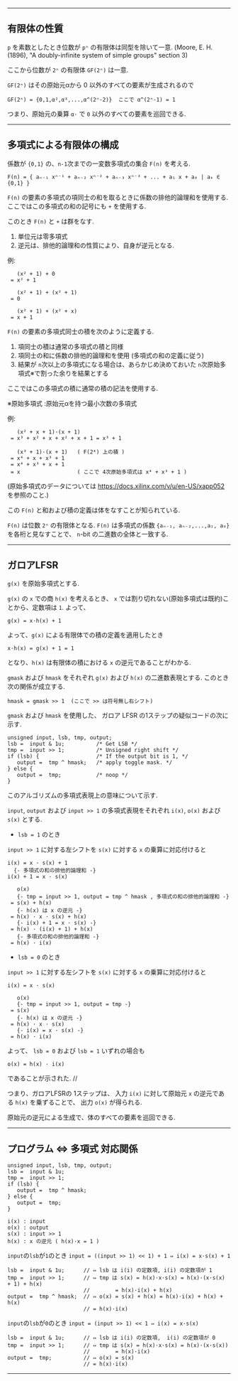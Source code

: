 --------------------------------------------------------------------------------

有限体の性質
------------

`p` を素数としたとき位数が `pⁿ` の有限体は同型を除いて一意.
(Moore, E. H. (1896), "A doubly-infinite system of simple groups" section 3)

ここから位数が `2ⁿ` の有限体 `GF(2ⁿ)` は一意.

`GF(2ⁿ)` はその原始元αから 0 以外のすべての要素が生成されるので

```
GF(2ⁿ) = {0,1,α²,α³,...,α^(2ⁿ-2)}  ここで α^(2ⁿ-1) = 1
```

つまり、原始元の乗算 `α·` で `0` 以外のすべての要素を巡回できる.

--------------------------------------------------------------------------------

多項式による有限体の構成
------------------------

係数が `{0,1}` の、`n-1`次までの一変数多項式の集合 `F(n)` を考える.

```
F(n) = { aₙ₋₁ xⁿ⁻¹ + aₙ₋₂ xⁿ⁻² + aₙ₋₃ xⁿ⁻³ + ... + a₁ x + a₀ | aₖ ∈ {0,1} }
```

`F(n)` の要素の多項式の項同士の和を取るときに係数の排他的論理和を使用する.
ここではこの多項式の和の記号にも `+` を使用する.

このとき `F(n)` と `+` は群をなす.
1. 単位元は零多項式
2. 逆元は、排他的論理和の性質により、自身が逆元となる.

例:

```
   (x² + 1) + 0
 = x² + 1

   (x² + 1) + (x² + 1)
 = 0

   (x² + 1) + (x² + x)
 = x + 1
```


`F(n)` の要素の多項式同士の積を次のように定義する.
1. 項同士の積は通常の多項式の積と同様
2. 項同士の和に係数の排他的論理和を使用 (多項式の和の定義に従う)
3. 結果が `n`次以上の多項式になる場合は、あらかじめ決めておいた `n`次原始多項式※で割った余りを結果とする

ここではこの多項式の積に通常の積の記法を使用する.

※原始多項式 :原始元αを持つ最小次数の多項式

例:

```
   (x² + x + 1)·(x + 1)
 = x³ + x² + x + x² + x + 1 = x³ + 1

   (x³ + 1)·(x + 1)   ( F(2⁴) 上の積 )
 = x⁴ + x + x³ + 1
 = x⁴ + x³ + x + 1
 = x                  ( ここで 4次原始多項式は x⁴ + x³ + 1 )
```

(原始多項式のデータについては https://docs.xilinx.com/v/u/en-US/xapp052 を参照のこと.)

この `F(n)` と和および積の定義は体をなすことが知られている.

`F(n)` は位数 `2ⁿ` の有限体となる.
`F(n)` は多項式の係数 `{aₙ₋₁, aₙ₋₂,...,a₁, a₀}` を各桁と見なすことで、 `n`-bit の二進数の全体と一致する.

--------------------------------------------------------------------------------

ガロアLFSR
----------

`g(x)` を原始多項式とする.

`g(x)` の `x` での商 `h(x)` を考えるとき、
`x` では割り切れない(原始多項式は既約)ことから、定数項は `1`.
よって、

```
g(x) = x·h(x) + 1
```

よって、`g(x)` による有限体での積の定義を適用したとき

```
x·h(x) = g(x) + 1 = 1
```

となり、`h(x)` は有限体の積における `x` の逆元であることがわかる.


`gmask` および `hmask` をそれぞれ `g(x)` および `h(x)` の二進数表現とする.
このとき次の関係が成立する.

```
hmask = gmask >> 1  (ここで >> は符号無し右シフト)
```

`gmask` および `hmask` を使用した、
ガロア LFSR の1ステップの疑似コードの次に示す.

```
unsigned input, lsb, tmp, output;
lsb =  input & 1u;          /* Get LSB */
tmp =  input >> 1;          /* Unsigned right shift */
if (lsb) {                  /* If the output bit is 1, */
   output =  tmp ^ hmask;   /* apply toggle mask. */
} else {
   output =  tmp;           /* noop */
}
```

このアルゴリズムの多項式表現上の意味について示す.

`input`, `output` および `input >> 1` の多項式表現をそれぞれ `i(x)`, `o(x)` および `s(x)` とする.

- `lsb = 1` のとき

`input >> 1` に対する左シフトを `s(x)` に対する `x` の乗算に対応付けると

```
i(x) = x · s(x) + 1
  {- 多項式の和の排他的論理和 -}
i(x) + 1 = x · s(x)
```

```
   o(x)
   {- tmp = input >> 1, output = tmp ^ hmask , 多項式の和の排他的論理和 -}
 = s(x) + h(x)
   {- h(x) は x の逆元 -}
 = h(x) · x · s(x) + h(x)
   {- i(x) + 1 = x · s(x) -}
 = h(x) · (i(x) + 1) + h(x)
   {- 多項式の和の排他的論理和 -}
 = h(x) · i(x)
```

- `lsb = 0` のとき

`input >> 1` に対する左シフトを `s(x)` に対する `x` の乗算に対応付けると

```
i(x) = x · s(x)
```

```
   o(x)
   {- tmp = input >> 1, output = tmp -}
 = s(x)
   {- h(x) は x の逆元 -}
 = h(x) · x · s(x)
   {- i(x) = x · s(x) -}
 = h(x) · i(x)
```

よって、 `lsb = 0` および `lsb = 1` いずれの場合も

```
o(x) = h(x) · i(x)
```

であることが示された. //

つまり、ガロアLFSRの 1ステップは、
入力 `i(x)` に対して原始元 `x` の逆元である `h(x)` を乗ずることで、
出力 `o(x)` が得られる.

原始元の逆元による生成で、体のすべての要素を巡回できる.

--------------------------------------------------------------------------------

プログラム  ⇔  多項式  対応関係
--------------------------------

```
unsigned input, lsb, tmp, output;
lsb =  input & 1u;
tmp =  input >> 1;
if (lsb) {
   output =  tmp ^ hmask;
} else {
   output =  tmp;
}
```

```
i(x) : input
o(x) : output
s(x) : input >> 1
h(x) : x の逆元 ( h(x)·x = 1 )
```

`input`の`lsb`が`1`のとき
`input = ((input >> 1) << 1) + 1 ⇔ i(x) = x·s(x) + 1`
```
lsb =  input & 1u;      // ⇔ lsb は i(i) の定数項, i(i) の定数項が 1
tmp =  input >> 1;      // ⇔ tmp は s(x) = h(x)·x·s(x) = h(x)·(x·s(x) + 1) + h(x)
                        //        = h(x)·i(x) + h(x)
output =  tmp ^ hmask;  // ⇔ o(x) = s(x) + h(x) = h(x)·i(x) + h(x) + h(x)
                        // = h(x)·i(x)
```

`input`の`lsb`が`0`のとき
`input = (input >> 1) << 1 ⇔ i(x) = x·s(x)`
```
lsb =  input & 1u;      // ⇔ lsb は i(i) の定数項,  i(i) の定数項が 0
tmp =  input >> 1;      // ⇔ tmp は s(x) = h(x)·x·s(x) = h(x)·(x·s(x))
                        //        = h(x)·i(x)
output =  tmp;          // ⇔ o(x) = s(x)
                        // = h(x)·i(x)
```

--------------------------------------------------------------------------------
